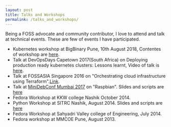 ```yaml
---
layout: post
title: Talks and Workshops
permalink: /talks_and_workshops/
---
```


Being a FOSS advocate and community contributor,
I love to attend and talk at technical events.
These are few of events I have participated.

* Kubernetes workshop at BigBinary Pune, 10th August 2018, Contentes of workshop are [here](http://github.com/bigbinary/kubernetes-workshop).
* Talk at DevOpsDays Capetown 2017(South Africa) on Deploying production ready kubernetes clusters: Lessons learnt,
Video of talk is [here](https://www.youtube.com/watch?v=xlYvWwdjXNE).
* Talk at FOSSASIA Singapore 2016 on "Orchestrating cloud infrastructure using Terraform".[Link](https://2016.fossasia.org/#speakers).
* Talk at [MiniDebConf Mumbai 2017]() on "Raspbian".
Slides and scripts are [here](https://github.com/RahulMahale/Talks-and-workshops/tree/master/DebConf)
* Fedora Workshop at KKW college Nashik October 2014.
* Python Workshop at SITRC Nashik, August 2014. Slides and scripts are [here](https://github.com/RahulMahale/Talks-and-workshops/tree/master/SITRC)
* Fedora Workshop at Sahyadri Valley college of Engineering, July 2014.
* Fedora workshop at MMCOE Pune, August 2013.